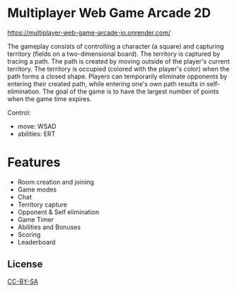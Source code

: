 # Multiplayer Web Game Arcade 2D 
 https://multiplayer-web-game-arcade-io.onrender.com/

The gameplay consists of controlling a character (a square) and capturing territory (fields on a two-dimensional board). The territory is captured by tracing a path. The path is created by moving outside of the player's current territory. The territory is occupied (colored with the player's color) when the path forms a closed shape. Players can temporarily eliminate opponents by entering their created path, while entering one's own path results in self-elimination. The goal of the game is to have the largest number of points when the game time expires.

Control: 
  - move: WSAD
  - abilities: ERT

# Features
- Room creation and joining
- Game modes
- Chat 
- Territory capture 
- Opponent & Self elimination 
- Game Timer
- Abilities and Bonuses
- Scoring
- Leaderboard



## License

[CC-BY-SA](https://creativecommons.org/licenses/by-sa/4.0/legalcode)
